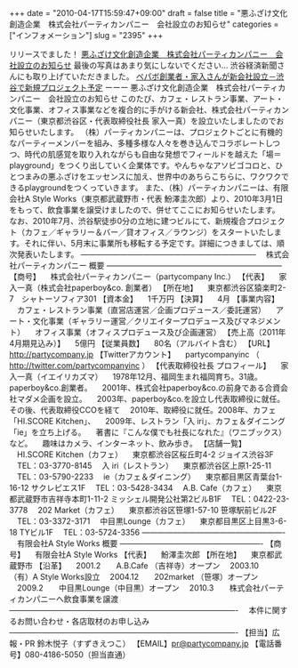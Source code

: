 +++
date = "2010-04-17T15:59:47+09:00"
draft = false
title = "悪ふざけ文化創造企業　株式会社パーティカンパニー　会社設立のお知らせ"
categories = ["インフォメーション"]
slug = "2395"
+++

リリースでました！
<a href="http://partycompany.jp/archives/270" target="_blank">悪ふざけ文化創造企業　株式会社パーティカンパニー　会社設立のお知らせ</a>
最後の写真はあまり気にしないでください…
渋谷経済新聞さんにも取り上げていただきました。
<a href="http://www.shibukei.com/headline/6834/" target="_blank">ペパボ創業者・家入さんが新会社設立－渋谷で新規プロジェクト予定</a>
ーーー
悪ふざけ文化創造企業　株式会社パーティカンパニー　会社設立のお知らせ
このたび、カフェ・レストラン事業、アート・文化事業、オフィス事業などを複合的に手がける新会社、株式会社パーティカンパニー（東京都渋谷区・代表取締役社長 家入一真）を設立いたしましたのでお知らせいたします。
（株）パーティカンパニーは、プロジェクトごとに有機的なパーティーメンバーを組み、多種多様な人々を巻き込んでコラボレートしつつ、時代の肌感覚を取り入れながらも自由な発想でフィールドを越えた「場＝playground」をつくり出していく企業体です。やんちゃなアソビゴコロと、ひとつまみの悪ふざけをエッセンスに加え、世界中のあちらこちらに、ワクワクできるplaygroundをつくっていきます。
また、（株）パーティカンパニーは、有限会社A Style Works（東京都武蔵野市・代表 魵澤圭次郎）より、2010年3月1日をもって、飲食事業を譲受けましたので、併せてここにお知らせいたします。
なお、2010年7月、渋谷駅徒歩0分の立地に建つビルにて、新規複合プロジェクト（カフェ／ギャラリー＆バー／貸オフィス／ラウンジ）をスタートいたします。それに伴い、5月末に事業所も移転する予定です。詳細につきましては、順次発表いたします。
——————————————————————–
　株式会社パーティカンパニー 概要
——————————————————————–
【商号】
　株式会社パーティカンパニー（partycompany Inc.）
【代表】
　家入一真（株式会社paperboy&co. 創業者）
【所在地】
　東京都渋谷区猿楽町2-7　シャトーソフィア301
【資本金】
　1千万円
【決算】
　4月
【事業内容】
　カフェ・レストラン事業（直営店運営／企画プロデュース／委託運営）
　アート・文化事業（ギャラリー運営／クリエイタープロデュース及びマネジメント）
　オフィス事業（オフィスプロデュース及び企画運営）
【売上高（2011年4月期見込み）】
　5億円
【従業員数】
　80名（アルバイト含む）
【URL】
　http://partycompany.jp
【Twitterアカウント】
　partycompanyinc （ http://twitter.com/partycompanyinc ）
【代表取締役社長 プロフィール】
　家入一真（イエイリカズマ）
　1978年12月、福岡生まれ福岡育ち。31歳。paperboy&co.創業者。
　2001年、株式会社paperboy&co.の前身である合資会社マダメ企画を設立。
　2003年、paperboy&co.を設立し代表取締役に就任。その後、代表取締役CCOを経て
　2010年、取締役に就任。2008年、カフェ「HI.SCORE Kitchen」、
　2009年、レストラン「入 iri」、カフェ＆ダイニング「ie」を立ち上げる。
　著書に『こんな僕でも社長になれた』（ワニブックス）など。
　趣味はカメラ、インターネット、飲み歩き。
【店舗一覧】
　HI.SCORE Kitchen（カフェ）
　東京都渋谷区桜丘町4-2 ジョイス渋谷3F
　TEL：03-3770-8145
　入 iri（レストラン）
　東京都渋谷区上原1-25-11
　TEL：03-5790-2233
　ie（カフェ＆ダイニング）
　東京都目黒区青葉台1-16-12 サクレピエス1F
　TEL：03-5428-3434
　A.B. Cafe（カフェ）
　東京都武蔵野市吉祥寺本町1-11-2 ミッシェル開発公社第2ビルB1F
　TEL：0422-23-3778
　202 Market（カフェ）
　東京都渋谷区笹塚1-57-10 笹塚駅前ビル2F
　TEL：03-3372-3171
　中目黒Lounge（カフェ）
　東京都目黒区上目黒3-6-18 TYビル1F
　TEL：03-5724-3356
——————————————————-
　有限会社A Style Works 概要
——————————————————-
【商号】
　有限会社A Style Works
【代表】
　魵澤圭次郎
【所在地】
　東京都武蔵野市
【沿革】
　2001.2　　A.B.Cafe （吉祥寺）オープン
　2003.10　　（有）A Style Works設立
　2004.12　　202market （笹塚）オープン
　2009.2　　中目黒Lounge（中目黒）オープン
　2010.3　　株式会社パーティカンパニーへ飲食事業を譲渡
—————————————————————————————-
　本件に関するお問い合わせ・各店取材のお申し込み
—————————————————————————————-
【担当】広報・PR 鈴木悦子（すずきえつこ）
【EMAIL】pr@partycompany.jp
【電話番号】080-4186-5050（担当直通）
